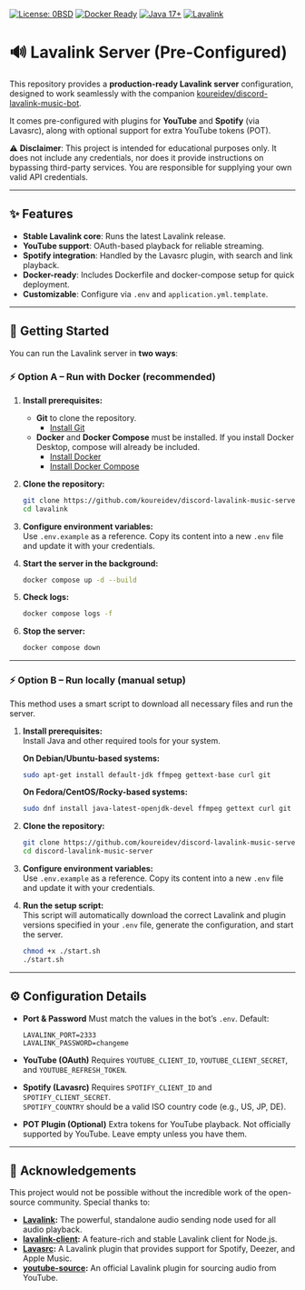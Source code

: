 [![License: 0BSD](https://img.shields.io/badge/License-0BSD-blue?style=for-the-badge)](LICENSE)
[![Docker Ready](https://img.shields.io/badge/Docker-ready-2496ED?style=for-the-badge&logo=docker&logoColor=white)](https://www.docker.com/)
[![Java 17+](https://img.shields.io/badge/Java-17%2B-orange?style=for-the-badge&logo=openjdk&logoColor=white)](https://openjdk.org/)
[![Lavalink](https://img.shields.io/badge/Lavalink-supported-FF7139?style=for-the-badge&logo=java&logoColor=white)](https://github.com/lavalink-devs/Lavalink)

# 🔊 Lavalink Server (Pre-Configured)

This repository provides a **production-ready Lavalink server** configuration, designed to work seamlessly with the companion [koureidev/discord-lavalink-music-bot](https://github.com/koureidev/discord-lavalink-music-bot).

It comes pre-configured with plugins for **YouTube** and **Spotify** (via Lavasrc), along with optional support for extra YouTube tokens (POT).

⚠️ **Disclaimer**: This project is intended for educational purposes only. It does not include any credentials, nor does it provide instructions on bypassing third-party services. You are responsible for supplying your own valid API credentials.

---

## ✨ Features

* **Stable Lavalink core**: Runs the latest Lavalink release.
* **YouTube support**: OAuth-based playback for reliable streaming.
* **Spotify integration**: Handled by the Lavasrc plugin, with search and link playback.
* **Docker-ready**: Includes Dockerfile and docker-compose setup for quick deployment.
* **Customizable**: Configure via `.env` and `application.yml.template`.

---

## 🚀 Getting Started

You can run the Lavalink server in **two ways**:

### ⚡ Option A – Run with Docker (recommended)

1. **Install prerequisites:**
   * **Git** to clone the repository.
     - [Install Git](https://git-scm.com/downloads/)
   * **Docker** and **Docker Compose** must be installed. If you install Docker Desktop, compose will already be included.
     - [Install Docker](https://docs.docker.com/get-docker/)  
     - [Install Docker Compose](https://docs.docker.com/compose/install/)

2. **Clone the repository:**
   ```bash
   git clone https://github.com/koureidev/discord-lavalink-music-server.git
   cd lavalink
   ```

3. **Configure environment variables:**  
   Use `.env.example` as a reference. Copy its content into a new `.env` file and update it with your credentials.

4. **Start the server in the background:**
   ```bash
   docker compose up -d --build
   ```

5. **Check logs:**
   ```bash
   docker compose logs -f
   ```

6. **Stop the server:**
   ```bash
   docker compose down
   ```

---

### ⚡ Option B – Run locally (manual setup)

This method uses a smart script to download all necessary files and run the server.

1.  **Install prerequisites:**  
    Install Java and other required tools for your system.

    **On Debian/Ubuntu-based systems:**
    ```bash
    sudo apt-get install default-jdk ffmpeg gettext-base curl git
    ```

    **On Fedora/CentOS/Rocky-based systems:**
    ```bash
    sudo dnf install java-latest-openjdk-devel ffmpeg gettext curl git
    ```

2.  **Clone the repository:**
    ```bash
    git clone https://github.com/koureidev/discord-lavalink-music-server.git
    cd discord-lavalink-music-server
    ```

3.  **Configure environment variables:**  
   Use `.env.example` as a reference. Copy its content into a new `.env` file and update it with your credentials.

4.  **Run the setup script:**  
    This script will automatically download the correct Lavalink and plugin versions specified in your `.env` file, generate the configuration, and start the server.
    ```bash
    chmod +x ./start.sh
    ./start.sh
    ```

---

## ⚙️ Configuration Details

* **Port & Password**
  Must match the values in the bot’s `.env`. Default:
  ```env
  LAVALINK_PORT=2333
  LAVALINK_PASSWORD=changeme
  ```

* **YouTube (OAuth)**
  Requires `YOUTUBE_CLIENT_ID`, `YOUTUBE_CLIENT_SECRET`, and `YOUTUBE_REFRESH_TOKEN`.

* **Spotify (Lavasrc)**
  Requires `SPOTIFY_CLIENT_ID` and `SPOTIFY_CLIENT_SECRET`.  
  `SPOTIFY_COUNTRY` should be a valid ISO country code (e.g., US, JP, DE).

* **POT Plugin (Optional)**
  Extra tokens for YouTube playback. Not officially supported by YouTube. Leave empty unless you have them.

---

## 🙏 Acknowledgements

This project would not be possible without the incredible work of the open-source community. Special thanks to:

* **[Lavalink](https://github.com/lavalink-devs/Lavalink):** The powerful, standalone audio sending node used for all audio playback.
* **[lavalink-client](https://github.com/lavalink-devs/lavalink-client):** A feature-rich and stable Lavalink client for Node.js.
* **[Lavasrc](https://github.com/topi314/LavaSrc):** A Lavalink plugin that provides support for Spotify, Deezer, and Apple Music.
* **[youtube-source](https://github.com/lavalink-devs/youtube-source):** An official Lavalink plugin for sourcing audio from YouTube.
